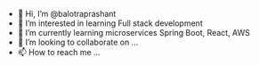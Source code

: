 - 👋 Hi, I’m @balotraprashant
- 👀 I’m interested in learning Full stack development
- 🌱 I’m currently learning microservices Spring Boot, React, AWS 
- 💞️ I’m looking to collaborate on ...
- 📫 How to reach me ...

<!---
balotraprashant/balotraprashant is a ✨ special ✨ repository because its `README.md` (this file) appears on your GitHub profile.
You can click the Preview link to take a look at your changes.
--->
